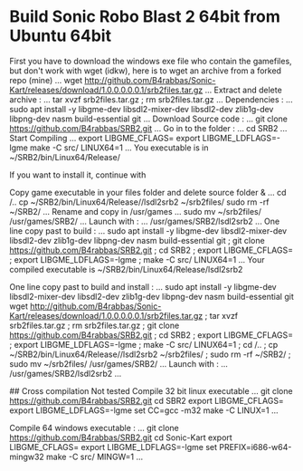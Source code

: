 # Build Sonic Robo Blast 2 64bit from Ubuntu 64bit

First you have to download the windows exe file who contain the gamefiles, but don't work with wget (idkw), here is to wget an archive from a forked repo (mine)
...
wget http://github.com/B4rabbas/Sonic-Kart/releases/download/1.0.0.0.0.0.1/srb2files.tar.gz
...
Extract and delete archive :
...
tar xvzf srb2files.tar.gz ; rm srb2files.tar.gz
...
Dependencies :
...
sudo apt install -y libgme-dev libsdl2-mixer-dev libsdl2-dev zlib1g-dev libpng-dev nasm build-essential git
...
Download Source code :
...
git clone https://github.com/B4rabbas/SRB2.git
...
Go in to the folder :
...
cd SRB2
...
Start Compiling
...
export LIBGME_CFLAGS=
export LIBGME_LDFLAGS=-lgme
make -C src/ LINUX64=1
...
You executable is in ~/SRB2/bin/Linux64/Release/

If you want to install it, continue with

Copy game executable in your files folder and delete source folder &
...
cd /..
cp ~/SRB2/bin/Linux64/Release//lsdl2srb2 ~/srb2files/
sudo rm -rf ~/SRB2/
...
Rename and copy in /usr/games
...
sudo mv ~/srb2files/ /usr/games/SRB2/
...
Launch with :
...
/usr/games/SRB2/lsdl2srb2
...
One line copy past to build :
...
sudo apt install -y libgme-dev libsdl2-mixer-dev libsdl2-dev zlib1g-dev libpng-dev nasm build-essential git ; git clone https://github.com/B4rabbas/SRB2.git ; cd SRB2 ; export LIBGME_CFLAGS= ; export LIBGME_LDFLAGS=-lgme ; make -C src/ LINUX64=1
...
Your compiled executable is 
~/SRB2/bin/Linux64/Release/lsdl2srb2

One line copy past to build and install :
...
sudo apt install -y libgme-dev libsdl2-mixer-dev libsdl2-dev zlib1g-dev libpng-dev nasm build-essential git
wget http://github.com/B4rabbas/Sonic-Kart/releases/download/1.0.0.0.0.0.1/srb2files.tar.gz ; tar xvzf srb2files.tar.gz ; rm srb2files.tar.gz ; git clone https://github.com/B4rabbas/SRB2.git ; cd SRB2 ; export LIBGME_CFLAGS= ; export LIBGME_LDFLAGS=-lgme ; make -C src/ LINUX64=1 ; cd /.. ; cp ~/SRB2/bin/Linux64/Release//lsdl2srb2 ~/srb2files/ ; sudo rm -rf ~/SRB2/ ; sudo mv ~/srb2files/ /usr/games/SRB2/
...
Launch with :
...
/usr/games/SRB2/lsdl2srb2
...

## Cross compilation Not tested
Compile 32 bit linux executable
...
git clone https://github.com/B4rabbas/SRB2.git
cd SBR2
export LIBGME_CFLAGS=
export LIBGME_LDFLAGS=-lgme
set CC=gcc -m32 
make -C LINUX=1 
...

Compile 64 windows executable :
...
git clone https://github.com/B4rabbas/SRB2.git
cd Sonic-Kart
export LIBGME_CFLAGS=
export LIBGME_LDFLAGS=-lgme
set PREFIX=i686-w64-mingw32
make -C src/ MINGW=1 
...


